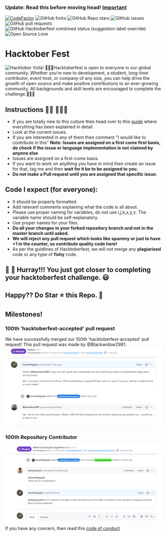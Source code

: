 ### Update: Read this before moving head! [Important](https://github.com/kaustubhgupta/Hacktoberfest2020_/issues/105)

[![CodeFactor](https://www.codefactor.io/repository/github/kaustubhgupta/hacktoberfest2020_/badge)](https://www.codefactor.io/repository/github/kaustubhgupta/hacktoberfest2020_)
![GitHub forks](https://img.shields.io/github/forks/kaustubhgupta/Hacktoberfest2020_?style=social)
![GitHub Repo stars](https://img.shields.io/github/stars/kaustubhgupta/Hacktoberfest2020_?style=social)
![GitHub issues](https://img.shields.io/github/issues/kaustubhgupta/Hacktoberfest2020_)
![GitHub pull requests](https://img.shields.io/github/issues-pr/kaustubhgupta/Hacktoberfest2020_)
![GitHub Hacktoberfest combined status (suggestion label override)](https://img.shields.io/github/hacktoberfest/2020/kaustubhgupta/Hacktoberfest2020_)
![Open Source Love](https://badges.frapsoft.com/os/v1/open-source.svg?v=102)

# Hacktober Fest
![Hacktober](https://i0.wp.com/wp.laravel-news.com/wp-content/uploads/2020/09/hacktoberfest2020.jpg?fit=2200%2C1100&ssl=1?resize=2200%2C1125)
Voila!
🙅🏼‍♂️Hacktoberfest is open to everyone in our global community. Whether you’re new to development, a student, long-time contributor, event host, or company of any size, you can help drive the growth of open source and make positive contributions to an ever-growing community. All backgrounds and skill levels are encouraged to complete the challenge.🙅🏼‍♂️

## Instructions 🙅🏼 🙅🏼‍♂️

-   If you are totally new to this culture then head over to this [guide](CONTRIBUTING.md) where everything has been explained in detail.
-   Look at the current issues.
-   If you are interested in any of them then comment "I would like to contribute in this"
    **Note: Issues are assigned on a first come first basis, do check if the issue or language implementation is not claimed by anyone else**
-   Issues are assigned on a first-come basis.
-   If you want to work on anything you have in mind then create an issue for that, tag me and then **wait for it be to be assigned to you.**
-   **Do not make a Pull request until you are assigned that specific issue.**

## Code I expect (for everyone):

-   It should be properly formatted
-   Add relevant comments explaining what the code is all about.
-   Please use proper naming for variables, do not use i,j,k,x,y,z. The variable name should be self-explanatory.
-   Use proper names for your files.
-   **Do all your changes in your forked repository branch and not in the master branch until asked.**
-   **We will reject any pull request which looks like spammy or just to have +1 in the counter, so contribute quality code here!**
-   As per the guidlines of Hacktoberfest, we will not merge any **plagiarised** code or any type of **fishy** code.

## 👑 👑 Hurray!!! You just got closer to completing your hacktoberfest challenge. 😃

## Happy?? Do Star ⭐ this Repo. 🤩

## Milestones!

### 100th 'hacktoberfest-accepted' pull request
We have successfully merged our 100th 'hacktoberfest-accepted' pull request! This pull request was made by @Blackwidow2981. 
[![image](./screenshots/Capture.PNG)](https://github.com/kaustubhgupta/Hacktoberfest2020_/pull/436)


### 100th Repository Contributor
![image](./screenshots/100thcontrib.PNG)


If you have any concern, then read this [code of conduct](CODE_OF_CONDUCT.md)
